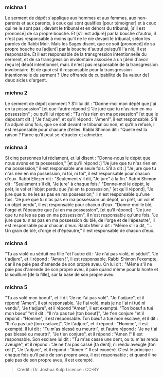 
### michna 1
Le serment de dépôt s'applique aux hommes et aux femmes, aux non-parents et aux parents, à ceux qui sont qualifiés [pour témoigner] et à ceux qui ne le sont pas ; devant le tribunal et en dehors du tribunal, [s'il est prononcé] de sa propre bouche. Et [s'il est adjuré] par la bouche d'autrui, il n'est pas responsable à moins qu'il ne le nie devant le tribunal, selon les paroles de Rabbi Meir. Mais les Sages disent, que ce soit [prononcé] de sa propre bouche ou [adjuré] par la bouche d'autrui puisqu'il l'a nié, il est responsable. Et il est responsable de la transgression intentionnelle du serment, et de sa transgression involontaire associée à un [déni d'avoir reçu le] dépôt intentionnel, mais il n'est pas responsable de la transgression involontaire. Et de quoi est-il responsable pour la transgression intentionnelle du serment ? Une offrande de culpabilité de [la valeur de] deux sicles d'argent.

### michna 2
Le serment de dépôt comment ? S'il lui dit : "Donne-moi mon dépèt que j'ai en ta possession" [et que l'autre répond :] "Je jure que tu n'as rien en ma possession" ; ou qu'il lui répond : "Tu n'as rien en ma possession" [et que le déposant dit :] "Je t'adjure", et qu'il répond : "Amen!", il est responsable. S'il l'a adjuré cinq fois, que ce soit devant le tribunal ou non, et qu'il a refusé, il est responsable pour chacune d'elles. Rabbi Shimon dit :  "Quelle est la raison ? Parce qu'il peut se rétracter et admettre.

### michna 3
Si cinq personnes lui réclament, et lui disent : "Donne-nous le dépèt que nous avons en ta possession," [et qu'il répond :] "Je jure que tu n'as rien en ma possession," il est responsable une seule fois. S'il a dit :] "Je jure que tu n'as rien en ma possession, ni toi, ni toi", il est responsable pour chacun d'eux. Rabbi Eliezer dit :  "Seulement s'il dit, "Je jure" à la fin." Rabbi Shimon dit : "Seulement s'il dit, "Je jure" à chaque fois." "Donne-moi le dépèt, le prêt, le vol et l'objet perdu que j'ai en ta possession," [et qu'il répond], "Je jure que tu ne les as pas en ma possession," il n'est responsable qu'une fois. "Je jure que tu n'as pas en ma possession un dépôt, un prêt, un vol et un objet perdu", il est responsable pour chacun d'eux. "Donne-moi le blé, l'orge et l'épeautre que j'ai en ma possession", [et qu'il répond] : "Je jure que tu ne les as pas en ma possession", il n'est responsable qu'une fois. "Je jure que tu n'as pas en ma possession du blé, de l'orge et de l'épeautre", il est responsable pour chacun d'eux. Rabbi Meir a dit :  "Même s'il a dit, "... Un grain de blé, d'orge et d'épeautre," il est responsable de chacun d'eux.

### michna 4
"Tu as violé ou séduit ma fille "et l'autre dit : "Je n'ai pas violé, ni séduit", "Je t'adjure", et il répond : "Amen !", il est responsable. Rabbi Shimon l'exempte, car il ne paie pas d'amende de son propre aveu. On lui dit :  "Même s'il ne paie pas d'amende de son propre aveu, il paie quand même pour la honte et la souillure [de la fille], sur la base de son propre aveu.

### michna 5
"Tu as volé mon boeuf", et il dit "Je ne l'ai pas volé". "Je t'adjure", et il répond "Amen", il est responsable. "Je l'ai volé, mais je ne l'ai ni tué ni vendu", "Je t'adjure", et il répond "Amen", il est exempté. "Ton boeuf a tué mon boeuf "et il dit : "Il n'a pas tué [ton boeuf]", "Je t'en conjure "et il répond : "Homme", il est responsable. Ton bœuf a tué mon esclave, et il dit : "Il n'a pas tué [ton esclave]", "Je t'adjure", et il répond : "Homme", il est exempté. Il lui dit : "Tu m'as blessé ou meurtri", et l'autre répond : "Je ne t'ai pas blessé ou meurtri", "Je t'en conjure", et il répond : "Amen !" Il est responsable. Son esclave lui dit : "Tu m'as cassé une dent, ou tu m'as rendu aveugle", et il répond : "Je ne t'ai pas cassé [ta dent], ni rendu aveugle [ton œil]", "Je t'adjure", et il répond : "Amen !" Il est exonéré. C'est le principe : chaque fois qu'il paie de son propre aveu, il est responsable ; et quand il ne paie pas de son propre aveu, il est exempté.

>Crédit : Dr. Joshua Kulp
>Licence : CC-BY